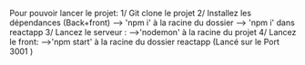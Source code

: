 Pour pouvoir lancer le projet:
1/ Git clone le projet 
2/ Installez les dépendances (Back+front)
--> 'npm i' à la racine du dossier 
--> 'npm i' dans reactapp
3/ Lancez le serveur : 
-->'nodemon' à la racine du projet 
4/ Lancez le front: 
-->'npm start' à la racine du dossier reactapp (Lancé sur le Port 3001 )